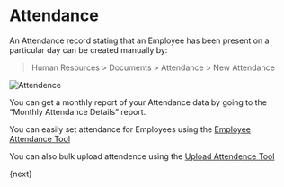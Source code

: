 # Attendance

An Attendance record stating that an Employee has been present on a particular
day can be created manually by:

> Human Resources > Documents > Attendance > New Attendance

<img class="screenshot" alt="Attendence" src="/assets/erpnext_docs/assets/img/human-resources/attendence.png">

You can get a monthly report of your Attendance data by going to the “Monthly
Attendance Details” report.

You can easily set attendance for Employees using the [Employee Attendance Tool](/docs/user/manual/en/human-resources/tools/employee-attendance-tool.html)

You can also bulk upload attendence using the [Upload Attendence Tool](/docs/user/manual/en/human-resources/tools/upload-attendance.html)

{next}
